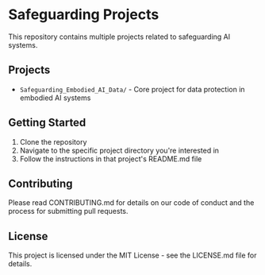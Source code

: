 # Safeguarding Projects

This repository contains multiple projects related to safeguarding AI systems.

## Projects

- `Safeguarding_Embodied_AI_Data/` - Core project for data protection in embodied AI systems

## Getting Started

1. Clone the repository
2. Navigate to the specific project directory you're interested in
3. Follow the instructions in that project's README.md file

## Contributing

Please read CONTRIBUTING.md for details on our code of conduct and the process for submitting pull requests.

## License

This project is licensed under the MIT License - see the LICENSE.md file for details.